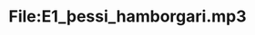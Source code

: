 ---
title: File:E1_þessi_hamborgari.mp3
recording of: þessi hamborgari
reading speed: slow
speaker: E
license: CC0
---